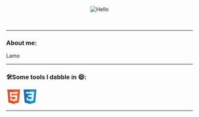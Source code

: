 
<div align="center">
  <img src="https://c.tenor.com/DcDYpWonGbIAAAAi/budding-pop-cute.gif](https://media.giphy.com/media/3pZipqyo1sqHDfJGtz/giphy.gif" alt="Hello">
</div>
<br>
<br>

---


### About me:
Lamo

---

### 🛠️Some tools I dabble in 😄:
<div>
  <img src="https://github.com/devicons/devicon/blob/master/icons/html5/html5-original.svg"    alt="html5" width="40" height="40">
  <img src="https://github.com/devicons/devicon/blob/master/icons/css3/css3-original.svg"      alt="css3" width="40" height="40">
</div>

---
